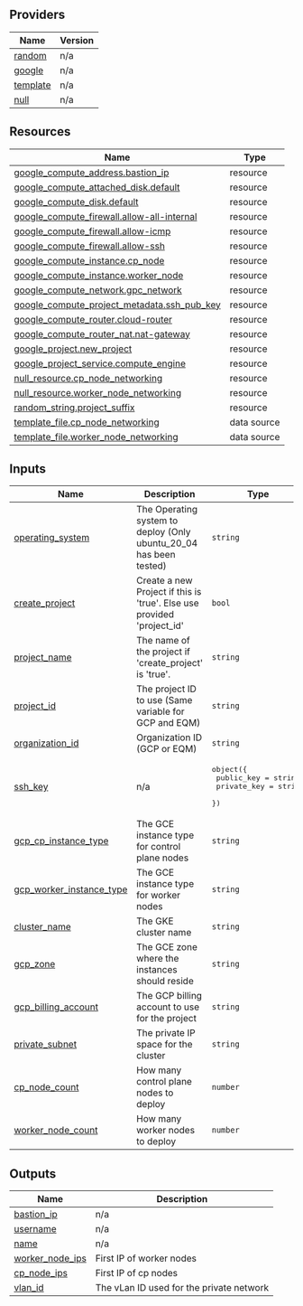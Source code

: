 <!-- BEGIN_TF_DOCS -->


## Providers

| Name | Version |
|------|---------|
| <a name="provider_random"></a> [random](#provider\_random) | n/a |
| <a name="provider_google"></a> [google](#provider\_google) | n/a |
| <a name="provider_template"></a> [template](#provider\_template) | n/a |
| <a name="provider_null"></a> [null](#provider\_null) | n/a |

## Resources

| Name | Type |
|------|------|
| [google_compute_address.bastion_ip](https://registry.terraform.io/providers/hashicorp/google/latest/docs/resources/compute_address) | resource |
| [google_compute_attached_disk.default](https://registry.terraform.io/providers/hashicorp/google/latest/docs/resources/compute_attached_disk) | resource |
| [google_compute_disk.default](https://registry.terraform.io/providers/hashicorp/google/latest/docs/resources/compute_disk) | resource |
| [google_compute_firewall.allow-all-internal](https://registry.terraform.io/providers/hashicorp/google/latest/docs/resources/compute_firewall) | resource |
| [google_compute_firewall.allow-icmp](https://registry.terraform.io/providers/hashicorp/google/latest/docs/resources/compute_firewall) | resource |
| [google_compute_firewall.allow-ssh](https://registry.terraform.io/providers/hashicorp/google/latest/docs/resources/compute_firewall) | resource |
| [google_compute_instance.cp_node](https://registry.terraform.io/providers/hashicorp/google/latest/docs/resources/compute_instance) | resource |
| [google_compute_instance.worker_node](https://registry.terraform.io/providers/hashicorp/google/latest/docs/resources/compute_instance) | resource |
| [google_compute_network.gpc_network](https://registry.terraform.io/providers/hashicorp/google/latest/docs/resources/compute_network) | resource |
| [google_compute_project_metadata.ssh_pub_key](https://registry.terraform.io/providers/hashicorp/google/latest/docs/resources/compute_project_metadata) | resource |
| [google_compute_router.cloud-router](https://registry.terraform.io/providers/hashicorp/google/latest/docs/resources/compute_router) | resource |
| [google_compute_router_nat.nat-gateway](https://registry.terraform.io/providers/hashicorp/google/latest/docs/resources/compute_router_nat) | resource |
| [google_project.new_project](https://registry.terraform.io/providers/hashicorp/google/latest/docs/resources/project) | resource |
| [google_project_service.compute_engine](https://registry.terraform.io/providers/hashicorp/google/latest/docs/resources/project_service) | resource |
| [null_resource.cp_node_networking](https://registry.terraform.io/providers/hashicorp/null/latest/docs/resources/resource) | resource |
| [null_resource.worker_node_networking](https://registry.terraform.io/providers/hashicorp/null/latest/docs/resources/resource) | resource |
| [random_string.project_suffix](https://registry.terraform.io/providers/hashicorp/random/latest/docs/resources/string) | resource |
| [template_file.cp_node_networking](https://registry.terraform.io/providers/hashicorp/template/latest/docs/data-sources/file) | data source |
| [template_file.worker_node_networking](https://registry.terraform.io/providers/hashicorp/template/latest/docs/data-sources/file) | data source |

## Inputs

| Name | Description | Type | Default | Required |
|------|-------------|------|---------|:--------:|
| <a name="input_operating_system"></a> [operating\_system](#input\_operating\_system) | The Operating system to deploy (Only ubuntu\_20\_04 has been tested) | `string` | n/a | yes |
| <a name="input_create_project"></a> [create\_project](#input\_create\_project) | Create a new Project if this is 'true'. Else use provided 'project\_id' | `bool` | n/a | yes |
| <a name="input_project_name"></a> [project\_name](#input\_project\_name) | The name of the project if 'create\_project' is 'true'. | `string` | n/a | yes |
| <a name="input_project_id"></a> [project\_id](#input\_project\_id) | The project ID to use (Same variable for GCP and EQM) | `string` | n/a | yes |
| <a name="input_organization_id"></a> [organization\_id](#input\_organization\_id) | Organization ID (GCP or EQM) | `string` | n/a | yes |
| <a name="input_ssh_key"></a> [ssh\_key](#input\_ssh\_key) | n/a | <pre>object({<br>    public_key  = string<br>    private_key = string<br>  })</pre> | n/a | yes |
| <a name="input_gcp_cp_instance_type"></a> [gcp\_cp\_instance\_type](#input\_gcp\_cp\_instance\_type) | The GCE instance type for control plane nodes | `string` | n/a | yes |
| <a name="input_gcp_worker_instance_type"></a> [gcp\_worker\_instance\_type](#input\_gcp\_worker\_instance\_type) | The GCE instance type for worker nodes | `string` | n/a | yes |
| <a name="input_cluster_name"></a> [cluster\_name](#input\_cluster\_name) | The GKE cluster name | `string` | n/a | yes |
| <a name="input_gcp_zone"></a> [gcp\_zone](#input\_gcp\_zone) | The GCE zone where the instances should reside | `string` | n/a | yes |
| <a name="input_gcp_billing_account"></a> [gcp\_billing\_account](#input\_gcp\_billing\_account) | The GCP billing account to use for the project | `string` | n/a | yes |
| <a name="input_private_subnet"></a> [private\_subnet](#input\_private\_subnet) | The private IP space for the cluster | `string` | n/a | yes |
| <a name="input_cp_node_count"></a> [cp\_node\_count](#input\_cp\_node\_count) | How many control plane nodes to deploy | `number` | n/a | yes |
| <a name="input_worker_node_count"></a> [worker\_node\_count](#input\_worker\_node\_count) | How many worker nodes to deploy | `number` | n/a | yes |

## Outputs

| Name | Description |
|------|-------------|
| <a name="output_bastion_ip"></a> [bastion\_ip](#output\_bastion\_ip) | n/a |
| <a name="output_username"></a> [username](#output\_username) | n/a |
| <a name="output_name"></a> [name](#output\_name) | n/a |
| <a name="output_worker_node_ips"></a> [worker\_node\_ips](#output\_worker\_node\_ips) | First IP of worker nodes |
| <a name="output_cp_node_ips"></a> [cp\_node\_ips](#output\_cp\_node\_ips) | First IP of cp nodes |
| <a name="output_vlan_id"></a> [vlan\_id](#output\_vlan\_id) | The vLan ID used for the private network |
<!-- END_TF_DOCS -->